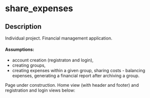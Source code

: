 # share_expenses

## Description
Individual project. Financial management application.

#### Assumptions:
- account creation (registraton and login),
- creating groups,
- creating expenses within a given group, sharing costs - balancing expenses, generating a financial report after archiving a group.

Page under construction. Home view (with header and footer) and registration and login views below:
